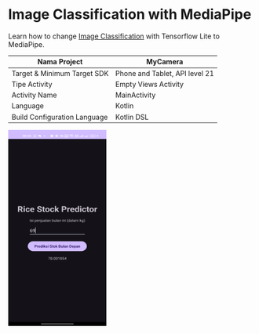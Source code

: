 # Image Classification with MediaPipe

Learn how to change [Image Classification](https://github.com/kisahtegar/machine-learning-android/tree/tfl-image-classification) with Tensorflow Lite to MediaPipe.

| Nama Project                  | MyCamera                       |
|-------------------------------|--------------------------------|
| Target & Minimum Target SDK   | Phone and Tablet, API level 21 |
| Tipe Activity                 | Empty Views Activity           | 
| Activity Name                 | MainActivity                   |
| Language                      | Kotlin                         |
| Build Configuration Language  | Kotlin DSL                     |

<img src="preview.png" alt="Preview 1" width="200" height="400">
